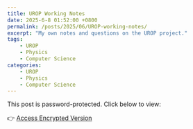 ```yaml
---
title: UROP Working Notes
date: 2025-6-8 01:52:00 +0800
permalink: /posts/2025/06/UROP-working-notes/
excerpt: "My own notes and questions on the UROP project."
tags: 
    - UROP
    - Physics
    - Computer Science
categories: 
    - UROP
    - Physics
    - Computer Science
---
```


This post is password-protected. Click below to view:

👉 [Access Encrypted Version](https://bowenyu066.github.io/encrypted/UROP-working-notes-real.html)